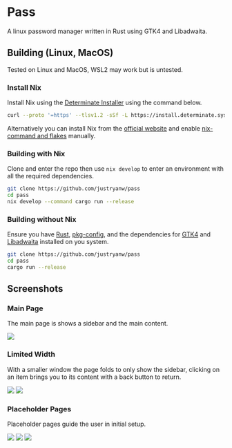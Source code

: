 # Pass
A linux password manager written in Rust using GTK4 and Libadwaita.

## Building (Linux, MacOS)
Tested on Linux and MacOS, WSL2 may work but is untested.
### Install Nix
Install Nix using the [Determinate Installer](https://github.com/DeterminateSystems/nix-installer) using the command below.
```bash
curl --proto '=https' --tlsv1.2 -sSf -L https://install.determinate.systems/nix | sh -s -- install
```
Alternatively you can install Nix from the [official website](https://nixos.org/download.html) and enable [nix-command and flakes](https://nixos.wiki/wiki/Flakes) manually.

### Building with Nix
Clone and enter the repo then use `nix develop` to enter an environment with all the required dependencies.
```bash
git clone https://github.com/justryanw/pass
cd pass
nix develop --command cargo run --release
```

### Building without Nix
Ensure you have [Rust](https://www.rust-lang.org/tools/install), [pkg-config](https://www.freedesktop.org/wiki/Software/pkg-config/), and the dependencies for [GTK4](https://gtk-rs.org/gtk4-rs/git/book/installation_linux.html) and [Libadwaita](https://gtk-rs.org/gtk4-rs/git/book/libadwaita.html#linux) installed on you system.
```bash
git clone https://github.com/justryanw/pass
cd pass
cargo run --release
```

## Screenshots

### Main Page
The main page is shows a sidebar and the main content.

![](./images/4.png)

### Limited Width
With a smaller window the page folds to only show the sidebar, clicking on an item brings you to its content with a back button to return.

![](./images/5.png)
![](./images/6.png)

### Placeholder Pages
Placeholder pages guide the user in initial setup.

![](./images/1.png)
![](./images/2.png)
![](./images/3.png)
